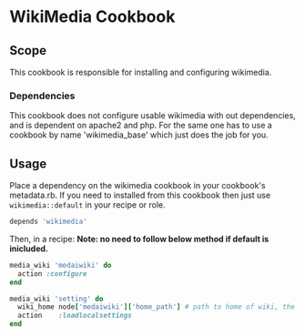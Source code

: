 # WikiMedia Cookbook

## Scope

This cookbook is responsible for installing and configuring wikimedia.

### Dependencies

This cookbook does not configure usable wikimedia with out dependencies, and is dependent on apache2 and php. For the same one has to use a cookbook by name 'wikimedia_base' which just does the job for you.

## Usage

Place a dependency on the wikimedia cookbook in your cookbook's metadata.rb.
If you need to installed from this cookbook then just use `wikimedia::default` in your recipe or role.

```ruby
depends 'wikimedia'
```

Then, in a recipe:
**Note: no need to follow below method if default is inicluded.**

```ruby
media_wiki 'medaiwiki' do
  action :configure
end

media_wiki 'setting' do
  wiki_home node['medaiwiki']['home_path'] # path to home of wiki, the declare is taken as default.
  action    :loadlocalsettings
end

```
